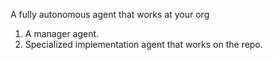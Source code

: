 A fully autonomous agent that works at your org

1. A manager agent.
2. Specialized implementation agent that works on the repo.